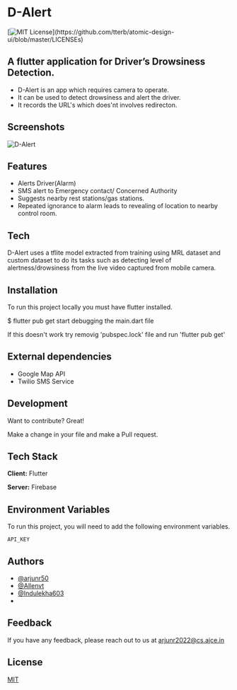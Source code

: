 # D-Alert
[![MIT License](https://img.shields.io/apm/l/atomic-design-ui.svg?)](https://github.com/tterb/atomic-design-ui/blob/master/LICENSEs)
## A flutter application for Driver’s Drowsiness Detection.
- D-Alert is an app which requires camera to operate. 
- It can be used to detect drowsiness and alert the driver. 
- It records the URL's which does'nt involves redirecton.

## Screenshots
![D-Alert](https://drive.google.com/uc?export=view&id=1NA_KXmzcgo-Xvg4c9usBHJUEI4IOR_hV)


## Features

- Alerts Driver(Alarm)
- SMS alert to Emergency contact/ Concerned Authority
- Suggests nearby rest stations/gas stations.
- Repeated ignorance to alarm leads to revealing of location to nearby control room.

## Tech

D-Alert uses a tflite model extracted from training using MRL dataset and custom dataset to do its tasks such as detecting level of alertness/drowsiness from the live video captured from mobile camera.

## Installation
 To run this project locally you must have flutter installed.

$ flutter pub get
start debugging the main.dart file

If this doesn't work try removig 'pubspec.lock' file and run 'flutter pub get'
## External dependencies

- Google Map API
- Twilio SMS Service

## Development

Want to contribute? Great!

Make a change in your file and make a Pull request.


## Tech Stack

**Client:** Flutter

**Server:** Firebase


## Environment Variables

To run this project, you will need to add the following environment variables.

`API_KEY`

## Authors

- [@arjunr50](https://github.com/arjunr50)
- [@Allenvt](https://github.com/Allenvt)
- [@Indulekha603](https://github.com/Indulekha603)
- 



## Feedback

If you have any feedback, please reach out to us at arjunr2022@cs.ajce.in


## License

[MIT](https://choosealicense.com/licenses/mit/)

